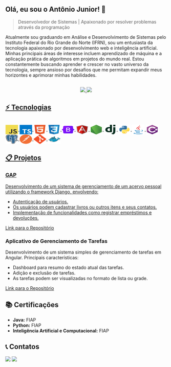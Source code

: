 ## Olá, eu sou o Antônio Junior! 👋

> Desenvolvedor de Sistemas | Apaixonado por resolver problemas através da programação

Atualmente sou graduando em Análise e Desenvolvimento de Sistemas pelo Instituto Federal do Rio Grande do Norte (IFRN), sou um entusiasta da tecnologia apaixonado por desenvolvimento web e inteligência artificial. Minhas principais áreas de interesse incluem aprendizado de máquina e a aplicação prática de algoritmos em projetos do mundo real. Estou constantemente buscando aprender e crescer no vasto universo da tecnologia, sempre ansioso por desafios que me permitam expandir meus horizontes e aprimorar minhas habilidades.

##

<div align="center">
  <a href="https://github.com/afcj8">
    <img height="180em" src="https://github-readme-stats.vercel.app/api?username=afcj8&show_icons=true&theme=dracula&include_all_commits=true&count_private=true"/>
    <img height="180em"src="https://github-readme-stats.vercel.app/api/top-langs/?username=afcj8&layout=compact&langs_count=7&theme=dracula"/>
</div>

<h2>⚡ Tecnologias</h2>

<div style="display: inline_block"><br>
  <img align="center" alt="Junior-Js" height="30" width="40" src="https://raw.githubusercontent.com/devicons/devicon/master/icons/javascript/javascript-original.svg">
  <img align="center" alt="Junior-Js" height="30" width="40" src="https://raw.githubusercontent.com/devicons/devicon/master/icons/typescript/typescript-original.svg">
  <img align="center" alt="Junior-HTML" height="30" width="40" src="https://raw.githubusercontent.com/devicons/devicon/master/icons/html5/html5-original.svg">
  <img align="center" alt="Junior-CSS" height="30" width="40" src="https://raw.githubusercontent.com/devicons/devicon/master/icons/css3/css3-original.svg">
  <img align="center" alt="Junior-Bootstrap" height="30" width="40" src="https://raw.githubusercontent.com/devicons/devicon/master/icons/bootstrap/bootstrap-original.svg">
  <img align="center" alt="Junior-Angular" height="30" width="40" src="https://raw.githubusercontent.com/devicons/devicon/master/icons/angularjs/angularjs-original.svg">
  <img align="center" alt="Junior-NodeJS" height="30" width="40" src="https://raw.githubusercontent.com/devicons/devicon/master/icons/nodejs/nodejs-original.svg">
  <img align="center" alt="Junior-Django" height="30" width="40" src="https://raw.githubusercontent.com/devicons/devicon/master/icons/django/django-plain.svg">
  <img align="center" alt="Junior-Python" height="30" width="40" src="https://raw.githubusercontent.com/devicons/devicon/master/icons/python/python-original.svg">
  <img align="center" alt="Junior-Java" height="30" width="40" src="https://raw.githubusercontent.com/devicons/devicon/master/icons/java/java-original.svg">
  <img align="center" alt="Junior-Csharp" height="30" width="40" src="https://raw.githubusercontent.com/devicons/devicon/master/icons/csharp/csharp-original.svg">
  <img align="center" alt="Junior-PostgreSQL" height="30" width="40" src="https://raw.githubusercontent.com/devicons/devicon/master/icons/postgresql/postgresql-original.svg">
  <img align="center" alt="Junior-Postman" height="30" width="40" src="https://raw.githubusercontent.com/devicons/devicon/master/icons/postman/postman-original.svg">
  <img align="center" alt="Junior-Git" height="30" width="40" src="https://raw.githubusercontent.com/devicons/devicon/master/icons/git/git-original.svg">
  <img align="center" alt="Junior-Docker" height="30" width="40" src="https://raw.githubusercontent.com/devicons/devicon/master/icons/docker/docker-original.svg">
</div>
  
<h2>📋 Projetos</h2>

### GAP

Desenvolvimento de um sistema de gerenciamento de um acervo pessoal utilizando o framework Django, envolvendo:

- Autenticação de usuários.
- Os usuários podem cadastrar livros ou outros itens e seus contatos.
- Implementação de funcionalidades como registrar empréstimos e devoluções.

[Link para o Repositório](https://github.com/afcj8/GAP)

### Aplicativo de Gerenciamento de Tarefas

Desenvolvimento de um sistema simples de gerenciamento de tarefas em Angular. Principais características:

- Dashboard para resumo do estado atual das tarefas.
- Adição e exclusão de tarefas.
- As tarefas podem ser visualizadas no formato de lista ou grade.

[Link para o Repositório](https://github.com/afcj8/todolist)

<h2>📚 Certificações</h2>

- **Java:** FIAP
- **Python:** FIAP
- **Inteligência Artificial e Computacional:** FIAP

<h2>📞 Contatos</h2>

<div> 
  <a href="https://www.linkedin.com/in/ant%C3%B4nio-junior-b935b3229" target="_blank"><img src="https://img.shields.io/badge/-LinkedIn-%230077B5?style=for-the-badge&logo=linkedin&logoColor=white"></a>
  <a href="https://instagram.com/antoniofcjr" target="_blank"><img src="https://img.shields.io/badge/-Instagram-%23E4405F?style=for-the-badge&logo=instagram&logoColor=white" target="_blank"></a>
</div>

